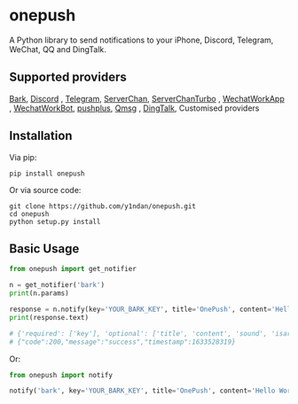 # onepush

A Python library to send notifications to your iPhone, Discord, Telegram, WeChat, QQ and DingTalk.

## Supported providers

[Bark](https://apps.apple.com/us/app/bark-customed-notifications/id1403753865), [Discord](https://support.discord.com/hc/en-us/articles/228383668-Intro-to-Webhooks)
, [Telegram](https://core.telegram.org/bots), [ServerChan](https://sc.ftqq.com/3.version), [ServerChanTurbo](https://sct.ftqq.com)
, [WechatWorkApp](https://work.weixin.qq.com/api/doc/90000/90135/90236)
, [WechatWorkBot](https://work.weixin.qq.com/api/doc/90000/90136/91770), [pushplus](https://www.pushplus.plus/doc), [Qmsg](https://qmsg.zendee.cn/api.html)
, [DingTalk](https://developers.dingtalk.com/document/app/custom-robot-access), Customised providers

## Installation

Via pip:

```
pip install onepush
```

Or via source code:

```
git clone https://github.com/y1ndan/onepush.git
cd onepush
python setup.py install
```

## Basic Usage

```python
from onepush import get_notifier

n = get_notifier('bark')
print(n.params)

response = n.notify(key='YOUR_BARK_KEY', title='OnePush', content='Hello World!')
print(response.text)

# {'required': ['key'], 'optional': ['title', 'content', 'sound', 'isarchive', 'icon', 'group', 'url', 'copy', 'autocopy']}
# {"code":200,"message":"success","timestamp":1633528319}
```

Or:

```python
from onepush import notify

notify('bark', key='YOUR_BARK_KEY', title='OnePush', content='Hello World!')
```

